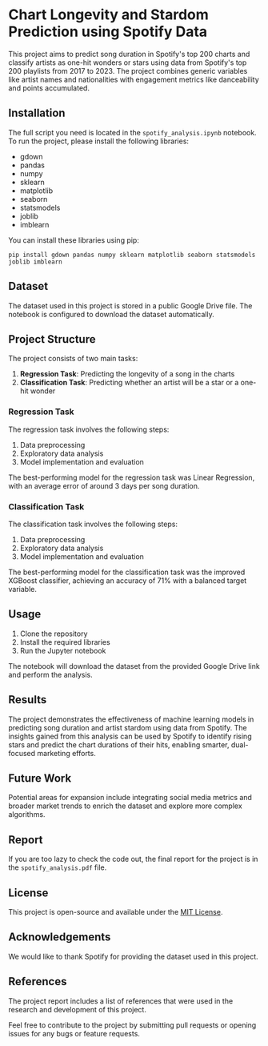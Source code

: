 # Chart Longevity and Stardom Prediction using Spotify Data

This project aims to predict song duration in Spotify's top 200 charts and classify artists as one-hit wonders or stars using data from Spotify's top 200 playlists from 2017 to 2023. The project combines generic variables like artist names and nationalities with engagement metrics like danceability and points accumulated.


## Installation
The full script you need is located in the `spotify_analysis.ipynb` notebook.
To run the project, please install the following libraries:

- gdown
- pandas
- numpy
- sklearn
- matplotlib
- seaborn
- statsmodels
- joblib
- imblearn

You can install these libraries using pip:

```
pip install gdown pandas numpy sklearn matplotlib seaborn statsmodels joblib imblearn
```

## Dataset

The dataset used in this project is stored in a public Google Drive file. The notebook is configured to download the dataset automatically.

## Project Structure

The project consists of two main tasks:

1. **Regression Task**: Predicting the longevity of a song in the charts
2. **Classification Task**: Predicting whether an artist will be a star or a one-hit wonder

### Regression Task

The regression task involves the following steps:

1. Data preprocessing
2. Exploratory data analysis
3. Model implementation and evaluation

The best-performing model for the regression task was Linear Regression, with an average error of around 3 days per song duration.

### Classification Task

The classification task involves the following steps:

1. Data preprocessing
2. Exploratory data analysis
3. Model implementation and evaluation

The best-performing model for the classification task was the improved XGBoost classifier, achieving an accuracy of 71% with a balanced target variable.

## Usage

1. Clone the repository
2. Install the required libraries
3. Run the Jupyter notebook

The notebook will download the dataset from the provided Google Drive link and perform the analysis.

## Results

The project demonstrates the effectiveness of machine learning models in predicting song duration and artist stardom using data from Spotify. The insights gained from this analysis can be used by Spotify to identify rising stars and predict the chart durations of their hits, enabling smarter, dual-focused marketing efforts.



## Future Work

Potential areas for expansion include integrating social media metrics and broader market trends to enrich the dataset and explore more complex algorithms.


## Report
If you are too lazy to check the code out, the final report for the project is in the `spotify_analysis.pdf` file.


## License

This project is open-source and available under the [MIT License](LICENSE).

## Acknowledgements

We would like to thank Spotify for providing the dataset used in this project.

## References

The project report includes a list of references that were used in the research and development of this project.

Feel free to contribute to the project by submitting pull requests or opening issues for any bugs or feature requests.
